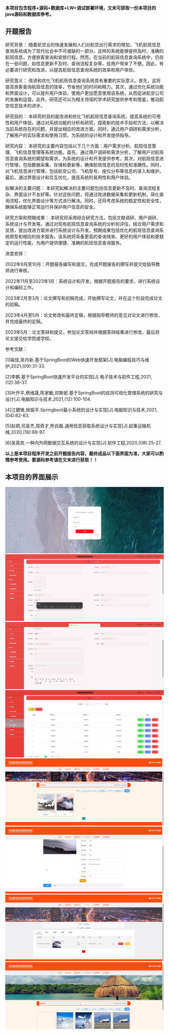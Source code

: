 ****本项目包含程序+源码+数据库+LW+调试部署环境，文末可获取一份本项目的java源码和数据库参考。****

## ******开题报告******

研究背景：
随着航空业的快速发展和人们对航空出行需求的增加，飞机航班信息查询系统成为了现代社会中不可或缺的一部分。这样的系统能够提供及时、准确的航班信息，方便旅客查询和安排行程。然而，在当前的航班信息查询系统中，仍存在一些问题，如信息更新不及时、查询流程复杂等，给用户带来了不便。因此，有必要进行研究和改进，以提高航班信息查询系统的效率和用户体验。

研究意义：
改进和优化飞机航班信息查询系统具有重要的实际意义。首先，这将提高旅客查询航班信息的效率，节省他们的时间和精力。其次，通过优化系统功能和界面设计，可以提升用户体验，使用户更加愿意使用该系统，从而促进航空公司的发展和运营。此外，研究还可以为相关领域的学术研究提供参考和借鉴，推动航空信息技术的进步。

研究目的：
本研究的目的是改进和优化飞机航班信息查询系统，提高系统的可用性和用户体验。通过对系统功能的分析和研究，探索新的技术手段和方法，以解决当前系统存在的问题，并提出相应的改进方案。同时，通过用户调研和需求分析，了解用户的实际需求和使用习惯，为系统的设计和开发提供指导。

研究内容：
本研究的主要内容包括以下几个方面：用户需求分析、航班信息管理、飞机信息管理等系统功能。首先，通过用户调研和需求分析，了解用户对航班信息查询系统的期望和需求，为系统的设计和开发提供参考。其次，对航班信息进行管理，包括数据采集、存储和更新等，确保航班信息的及时性和准确性。同时，对飞机信息进行管理，包括航空公司、飞机型号、座位分布等信息的录入和维护。最后，通过界面设计和交互优化，提高系统的易用性和用户体验。

拟解决的主要问题：
本研究拟解决的主要问题包括信息更新不及时、查询流程复杂、界面设计不友好等。针对这些问题，将通过改进数据采集和更新机制，简化查询流程，优化界面设计等方式进行解决。同时，还将考虑系统的稳定性和安全性，确保系统能够正常运行并保护用户信息的安全。

研究方案和预期成果：
本研究将采用综合研究方法，包括文献调研、用户调研、系统设计与开发等。通过对现有航班信息查询系统的分析和评估，结合用户需求和反馈，提出改进方案并进行系统设计与开发。预期成果包括优化的航班信息查询系统原型和相应的技术报告。该系统将具备更高的查询效率、更好的用户体验和更稳定的运行性能，为用户提供便捷、准确的航班信息查询服务。

进度安排：

2022年9月至10月：开题报告编写和提交，完成开题报告的撰写并提交给指导教师进行审核。

2022年11月至2023年1月：系统设计和开发，根据开题报告的要求，进行系统设计和编码工作。

2023年2月至3月：论文撰写和初稿完成，开始撰写论文，并在这个阶段完成论文的初稿。

2023年4月至5月：论文修改和最终定稿，根据指导教师的意见对论文进行修改，并完成最终的定稿。

2023年5月：论文答辩和提交，参加论文答辩并根据答辩结果进行修改，最后将论文提交给学院或学校。

参考文献：

[1]喻佳,吴丹新.基于SpringBoot的Web快速开发框架[J].电脑编程技巧与维护,2021,(09):31-33.

[2]李鹏.基于SpringBoot快速开发平台的实现[J].电子技术与软件工程,2021,(12):36-37.

[3]叶开平,蔡维晟,陈家敏,邓斯妮.基于SpringBoot的综测可视化管理系统的研究与设计[J].电脑知识与技术,2021,(12):100-104.

[4]江健锋,徐振平.Springboot最小系统的设计与实现[J].电脑知识与技术,2021,(04):62-63.

[5]赵炯,司圣杰,周奇才,熊肖磊.通用信息获取系统设计与实现[J].起重运输机械,2020,(16):89-97.

[6]吴英宾.一种内外网数据交互系统的设计与实现[J].软件工程,2020,(08):25-27.

****以上是本项目程序开发之前开题报告内容，最终成品以下面界面为准，大家可以酌情参考使用。要源码参考请在文末进行获取！！****

## ******本项目的界面展示******

![](./res/5873844250db41faa8952ea89ed47cdf.png)![](./res/00784dda1876482b8798957816ee9f1a.png)![](./res/9362866e0bdb45909ff45c2c17b0ad2a.png)![](./res/11b7cb03e04245cd91512560b0804b77.png)![](./res/d87900e95d1e4aca996d6e95e89887eb.png)![](./res/014faf30e997492b93ca7f07fba17a1c.png)![](./res/8d4160fc5a094bb8be2f0a03e76c90e9.png)![](./res/53f9a73020f246ce9923a828f243f25c.png)

